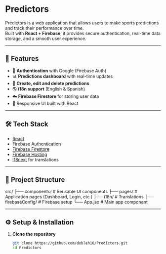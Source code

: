 # Predictors

Predictors is a web application that allows users to make sports predictions and track their performance over time.  
Built with **React + Firebase**, it provides secure authentication, real-time data storage, and a smooth user experience.

---

## 🚀 Features
- 🔐 **Authentication** with Google (Firebase Auth)
- 📊 **Predictions dashboard** with real-time updates
- 📝 **Create, edit and delete predictions**
- 🌎 **i18n support** (English & Spanish)
- ☁️ **Firebase Firestore** for storing user data
- 🎨 Responsive UI built with React

---

## 🛠️ Tech Stack
- [React](https://react.dev/)
- [Firebase Authentication](https://firebase.google.com/docs/auth)
- [Firebase Firestore](https://firebase.google.com/docs/firestore)
- [Firebase Hosting](https://firebase.google.com/docs/hosting)
- [i18next](https://react.i18next.com/) for translations

---

## 📂 Project Structure
src/
├── components/ # Reusable UI components
├── pages/ # Application pages (Dashboard, Login, etc.)
├── i18n/ # Translations
├── firebaseConfig/ # Firebase setup
└── App.jsx # Main app component


---

## ⚙️ Setup & Installation

1. **Clone the repository**
   ```bash
   git clone https://github.com/dobleh16/Predictors.git
   cd Predictors
